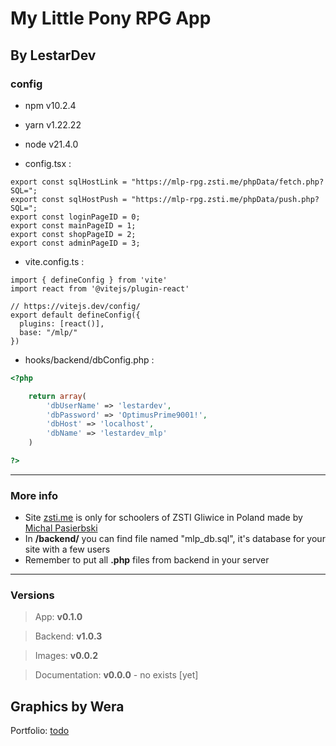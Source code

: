 # My Little Pony RPG App
## By LestarDev

### config

- npm v10.2.4
- yarn v1.22.22
- node v21.4.0

- config.tsx :

```TS
export const sqlHostLink = "https://mlp-rpg.zsti.me/phpData/fetch.php?SQL=";
export const sqlHostPush = "https://mlp-rpg.zsti.me/phpData/push.php?SQL=";
export const loginPageID = 0;
export const mainPageID = 1;
export const shopPageID = 2;
export const adminPageID = 3;
```

- vite.config.ts : 

```TS
import { defineConfig } from 'vite'
import react from '@vitejs/plugin-react'

// https://vitejs.dev/config/
export default defineConfig({
  plugins: [react()],
  base: "/mlp/"
})
```

- hooks/backend/dbConfig.php :

```PHP
<?php

    return array(
        'dbUserName' => 'lestardev',
        'dbPassword' => 'OptimusPrime9001!',
        'dbHost' => 'localhost',
        'dbName' => 'lestardev_mlp'
    )

?>
```

***

### More info

* Site [zsti.me][1] is only for schoolers of ZSTI Gliwice in Poland made by [Michal Pasierbski][2]
* In  __/backend/__ you can find file named "mlp_db.sql", it's database for your site with a few users
* Remember to put all **.php** files from backend in your server 

---

### Versions

> App: **v0.1.0**

> Backend: **v1.0.3**

> Images: **v0.0.2**

> Documentation: **v0.0.0** - no exists [yet]

## Graphics by Wera

Portfolio: [todo][3]

[1]: https://zsti.me/
[2]: https://pasierb.ski/ 
[3]: https://blank.com/